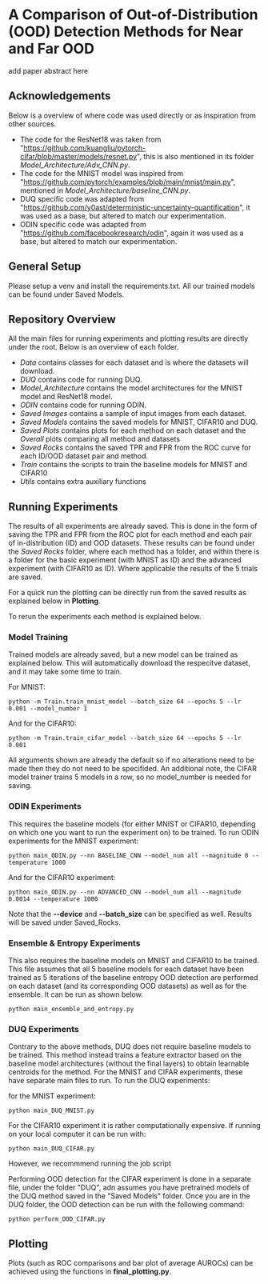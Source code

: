 # A Comparison of Out-of-Distribution (OOD) Detection Methods for Near and Far OOD

add paper abstract here

## Acknowledgements
Below is a overview of where code was used directly or as inspiration from other sources.
- The code for the ResNet18 was taken from "https://github.com/kuangliu/pytorch-cifar/blob/master/models/resnet.py", this is also mentioned in its folder *Model_Architecture/Adv_CNN.py*.
- The code for the MNIST model was inspired from "https://github.com/pytorch/examples/blob/main/mnist/main.py", mentioned in *Model_Architecture/baseline_CNN.py*.
- DUQ specific code was adapted from "https://github.com/y0ast/deterministic-uncertainty-quantification", it was used as a base, but altered to match our experimentation.
- ODIN specific code was adapted from "https://github.com/facebookresearch/odin", again it was used as a base, but altered to match our experimentation.

## General Setup
Please setup a venv and install the requirements.txt.
All our trained models can be found under Saved Models.

## Repository Overview
All the main files for running experiments and plotting results are directly under the root. Below is an overview of each folder.
- *Data* contains classes for each dataset and is where the datasets will download. 
- *DUQ* contains code for running DUQ.
- *Model_Architecture* contains the model architectures for the MNIST model and ResNet18 model.
- *ODIN* contains code for running ODIN.
- *Saved Images* contains a sample of input images from each dataset.
- *Saved Models* contains the saved models for MNIST, CIFAR10 and DUQ.
- *Saved Plots* contains plots for each method on each dataset and the *Overall* plots comparing all method and datasets
- *Saved Rocks* contains the saved TPR and FPR from the ROC curve for each ID/OOD dataset pair and method.
- *Train* contains the scripts to train the baseline models for MNIST and CIFAR10
- *Utils* contains extra auxiliary functions

## Running Experiments
The results of all experiments are already saved. This is done in the form of saving the TPR and FPR from the ROC plot for each method and each pair of in-distribution (ID) and OOD datasets. These results can be found under the *Saved Rocks* folder, where each method has a folder, and within there is a folder for the basic experiment (with MNIST as ID) and the advanced experiment (with CIFAR10 as ID). Where applicable the results of the 5 trials are saved.

For a quick run the plotting can be directly run from the saved results as explained below in **Plotting**.

To rerun the experiments each method is explained below.

### Model Training
Trained models are already saved, but a new model can be trained as explained below. This will automatically download the respecitve dataset, and it may take some time to train.

For MNIST:
```
python -m Train.train_mnist_model --batch_size 64 --epochs 5 --lr 0.001 --model_number 1
```
And for the CIFAR10:
```
python -m Train.train_cifar_model --batch_size 64 --epochs 5 --lr 0.001
```

All arguments shown are already the default so if no alterations need to be made then they do not need to be specifided. An additional note, the CIFAR model trainer trains 5 models in a row, so no model_number is needed for saving.

### ODIN Experiments
This requires the baseline models (for either MNIST or CIFAR10, depending on which one you want to run the experiment on) to be trained. To run ODIN experiments 
for the MNIST experiment:

```
python main_ODIN.py --nn BASELINE_CNN --model_num all --magnitude 0 --temperature 1000
```
And for the CIFAR10 experiment:
```
python main_ODIN.py --nn ADVANCED_CNN --model_num all --magnitude 0.0014 --temperature 1000
```

Note that the **--device** and **--batch_size** can be specified as well. Results will be saved under Saved_Rocks.

### Ensemble & Entropy Experiments
This also requires the baseline models on MNIST and CIFAR10 to be trained. This file assumes that all 5 baseline models for each dataset have been trained as 5 iterations of the baseline entropy OOD detection are performed on each dataset (and its corresponding OOD datasets) as well as for the ensemble. It can be run as shown below.

```
python main_ensemble_and_entropy.py
```

### DUQ Experiments 
Contrary to the above methods, DUQ does not require baseline models to be trained. This method instead trains a feature extractor based on the baseline model architectures (without the final layers) to obtain learnable centroids for the method. For the  MNIST and CIFAR experiments, these have separate main files to run. To run the DUQ experiments:

for the MNIST experiment:

```
python main_DUQ_MNIST.py
```

For the CIFAR10 experiment it is rather computationally expensive. If running on your local computer it can be run with:

```
python main_DUQ_CIFAR.py
```

However, we recommmend running the job script 

Performing OOD detection for the CIFAR experiment is done in a separate file, under the folder "DUQ", adn assumes you have pretrained models of the DUQ method saved in the "Saved Models" folder. Once you are in the DUQ folder, the OOD detection can  be run with the following command:

```
python perform_OOD_CIFAR.py
```


## Plotting
Plots (such as ROC comparisons and bar plot of average AUROCs) can be achieved using the functions in **final_plotting.py**.